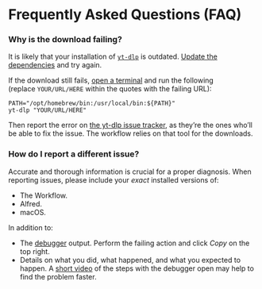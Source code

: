 # Frequently Asked Questions (FAQ)

### Why is the download failing?

It is likely that your installation of [`yt-dlp`](https://github.com/yt-dlp/yt-dlp) is outdated. [Update the dependencies](https://www.alfredapp.com/help/kb/dependencies/) and try again.

If the download still fails, [open a terminal](https://support.apple.com/en-gb/guide/terminal/apd5265185d-f365-44cb-8b09-71a064a42125/mac) and run the following (replace `YOUR/URL/HERE` within the quotes with the failing URL):

```console
PATH="/opt/homebrew/bin:/usr/local/bin:${PATH}"
yt-dlp "YOUR/URL/HERE"
```

Then report the error on [the yt-dlp issue tracker](https://github.com/yt-dlp/yt-dlp/issues/new/choose), as they’re the ones who’ll be able to fix the issue. The workflow relies on that tool for the downloads.

### How do I report a different issue?

Accurate and thorough information is crucial for a proper diagnosis. When reporting issues, please include your *exact* installed versions of:

* The Workflow.
* Alfred.
* macOS.

In addition to:

* The [debugger](https://www.alfredapp.com/help/workflows/advanced/debugger/) output. Perform the failing action and click *Copy* on the top right.
* Details on what you did, what happened, and what you expected to happen. A [short video](https://support.apple.com/en-us/HT208721) of the steps with the debugger open may help to find the problem faster.
